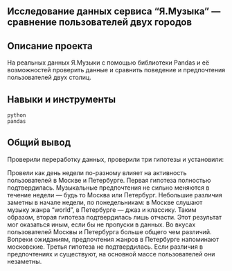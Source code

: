 Исследование данных сервиса “Я.Музыка” — сравнение пользователей двух городов
---

Описание проекта
----

На реальных данных Я.Музыки c помощью библиотеки Pandas и её возможностей проверить данные и сравнить поведение и предпочтения пользователей двух столиц.

Навыки и инструменты
---
    python
    pandas

Общий вывод
---
Проверили переработку данных, проверили три гипотезы и установили:

Провели как день недели по-разному влияет на активность пользователей в Москве и Петербурге. Первая гипотеза полностью подтвердилась.
Музыкальные предпочтения не сильно меняются в течение недели — будь то Москва или Петербург. Небольшие различия заметны в начале недели, по понедельникам:
    в Москве слушают музыку жанра “world”,
    в Петербурге — джаз и классику.
Таким образом, вторая гипотеза подтвердилась лишь отчасти. Этот результат мог оказаться иным, если бы не пропуски в данных.
    Во вкусах пользователей Москвы и Петербурга больше общего чем различий. Вопреки ожиданиям, предпочтения жанров в Петербурге напоминают московские. Третья гипотеза не подтвердилась. Если различия в предпочтениях и существуют, на основной массе пользователей они незаметны.
